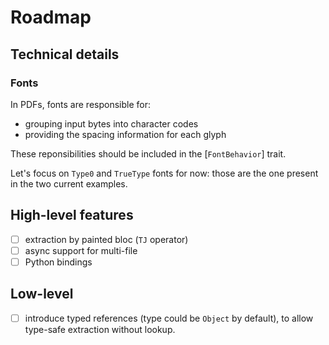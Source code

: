 # Roadmap

## Technical details

### Fonts

In PDFs, fonts are responsible for:

- grouping input bytes into character codes
- providing the spacing information for each glyph

These reponsibilities should be included in the [`FontBehavior`] trait.

Let's focus on `Type0` and `TrueType` fonts for now: those are the one present
in the two current examples.

## High-level features

- [ ] extraction by painted bloc (`TJ` operator)
- [ ] async support for multi-file
- [ ] Python bindings

## Low-level

- [ ] introduce typed references (type could be `Object` by default), to allow type-safe extraction without lookup.
